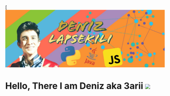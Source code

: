
[![Header](https://github.com/3arii/3arii/blob/main/header_readme.jpg)

# Hello, There I am Deniz aka 3arii <img src="https://raw.githubusercontent.com/MartinHeinz/MartinHeinz/master/wave.gif" width="30px">



